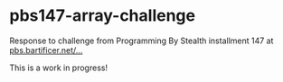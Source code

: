 # pbs147-array-challenge

Response to challenge from Programming By Stealth installment 147 at [pbs.bartificer.net/...](https://pbs.bartificer.net/pbs146)

This is a work in progress!